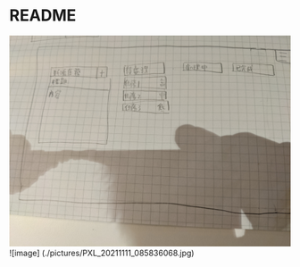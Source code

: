 # README

![image](https://github.com/sheng87/task_management/blob/topic/PXL_20211111_085836068.jpg?raw=true)
![image] (./pictures/PXL_20211111_085836068.jpg)

